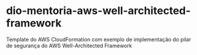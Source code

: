 # dio-mentoria-aws-well-architected-framework
Template do AWS CloudFormation com exemplo de implementação do pilar de segurança do AWS Well-Architected Framework
